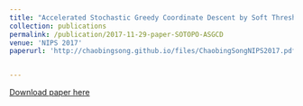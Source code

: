 ```yaml
---
title: "Accelerated Stochastic Greedy Coordinate Descent by Soft Thresholding Projection onto Simplex"
collection: publications
permalink: /publication/2017-11-29-paper-SOTOPO-ASGCD
venue: 'NIPS 2017'
paperurl: 'http://chaobingsong.github.io/files/ChaobingSongNIPS2017.pdf'


---
```

[Download paper here](http://chaobingsong.github.io/files/ChaobingSongNIPS2017.pdf)
